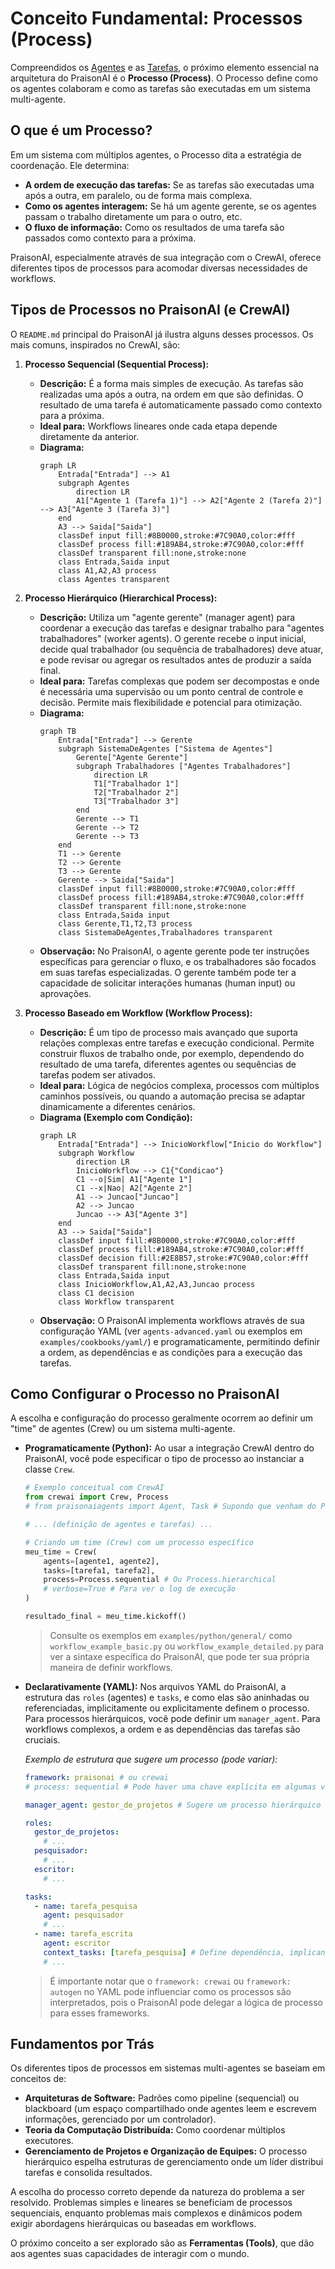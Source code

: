 # Conceito Fundamental: Processos (Process)

Compreendidos os [Agentes](./01_agentes.md) e as [Tarefas](./02_tarefas.md), o próximo elemento essencial na arquitetura do PraisonAI é o **Processo (Process)**. O Processo define como os agentes colaboram e como as tarefas são executadas em um sistema multi-agente.

## O que é um Processo?

Em um sistema com múltiplos agentes, o Processo dita a estratégia de coordenação. Ele determina:

*   **A ordem de execução das tarefas:** Se as tarefas são executadas uma após a outra, em paralelo, ou de forma mais complexa.
*   **Como os agentes interagem:** Se há um agente gerente, se os agentes passam o trabalho diretamente um para o outro, etc.
*   **O fluxo de informação:** Como os resultados de uma tarefa são passados como contexto para a próxima.

PraisonAI, especialmente através de sua integração com o CrewAI, oferece diferentes tipos de processos para acomodar diversas necessidades de workflows.

## Tipos de Processos no PraisonAI (e CrewAI)

O `README.md` principal do PraisonAI já ilustra alguns desses processos. Os mais comuns, inspirados no CrewAI, são:

1.  **Processo Sequencial (Sequential Process):**
    *   **Descrição:** É a forma mais simples de execução. As tarefas são realizadas uma após a outra, na ordem em que são definidas. O resultado de uma tarefa é automaticamente passado como contexto para a próxima.
    *   **Ideal para:** Workflows lineares onde cada etapa depende diretamente da anterior.
    *   **Diagrama:**
        ```mermaid
        graph LR
            Entrada["Entrada"] --> A1
            subgraph Agentes
                direction LR
                A1["Agente 1 (Tarefa 1)"] --> A2["Agente 2 (Tarefa 2)"] --> A3["Agente 3 (Tarefa 3)"]
            end
            A3 --> Saida["Saida"]
            classDef input fill:#8B0000,stroke:#7C90A0,color:#fff
            classDef process fill:#189AB4,stroke:#7C90A0,color:#fff
            classDef transparent fill:none,stroke:none
            class Entrada,Saida input
            class A1,A2,A3 process
            class Agentes transparent
        ```

2.  **Processo Hierárquico (Hierarchical Process):**
    *   **Descrição:** Utiliza um "agente gerente" (manager agent) para coordenar a execução das tarefas e designar trabalho para "agentes trabalhadores" (worker agents). O gerente recebe o input inicial, decide qual trabalhador (ou sequência de trabalhadores) deve atuar, e pode revisar ou agregar os resultados antes de produzir a saída final.
    *   **Ideal para:** Tarefas complexas que podem ser decompostas e onde é necessária uma supervisão ou um ponto central de controle e decisão. Permite mais flexibilidade e potencial para otimização.
    *   **Diagrama:**
        ```mermaid
        graph TB
            Entrada["Entrada"] --> Gerente
            subgraph SistemaDeAgentes ["Sistema de Agentes"]
                Gerente["Agente Gerente"]
                subgraph Trabalhadores ["Agentes Trabalhadores"]
                    direction LR
                    T1["Trabalhador 1"]
                    T2["Trabalhador 2"]
                    T3["Trabalhador 3"]
                end
                Gerente --> T1
                Gerente --> T2
                Gerente --> T3
            end
            T1 --> Gerente
            T2 --> Gerente
            T3 --> Gerente
            Gerente --> Saida["Saida"]
            classDef input fill:#8B0000,stroke:#7C90A0,color:#fff
            classDef process fill:#189AB4,stroke:#7C90A0,color:#fff
            classDef transparent fill:none,stroke:none
            class Entrada,Saida input
            class Gerente,T1,T2,T3 process
            class SistemaDeAgentes,Trabalhadores transparent
        ```
    *   **Observação:** No PraisonAI, o agente gerente pode ter instruções específicas para gerenciar o fluxo, e os trabalhadores são focados em suas tarefas especializadas. O gerente também pode ter a capacidade de solicitar interações humanas (human input) ou aprovações.

3.  **Processo Baseado em Workflow (Workflow Process):**
    *   **Descrição:** É um tipo de processo mais avançado que suporta relações complexas entre tarefas e execução condicional. Permite construir fluxos de trabalho onde, por exemplo, dependendo do resultado de uma tarefa, diferentes agentes ou sequências de tarefas podem ser ativados.
    *   **Ideal para:** Lógica de negócios complexa, processos com múltiplos caminhos possíveis, ou quando a automação precisa se adaptar dinamicamente a diferentes cenários.
    *   **Diagrama (Exemplo com Condição):**
        ```mermaid
        graph LR
            Entrada["Entrada"] --> InicioWorkflow["Inicio do Workflow"]
            subgraph Workflow
                direction LR
                InicioWorkflow --> C1{"Condicao"}
                C1 --o|Sim| A1["Agente 1"]
                C1 --x|Nao| A2["Agente 2"]
                A1 --> Juncao["Juncao"]
                A2 --> Juncao
                Juncao --> A3["Agente 3"]
            end
            A3 --> Saida["Saida"]
            classDef input fill:#8B0000,stroke:#7C90A0,color:#fff
            classDef process fill:#189AB4,stroke:#7C90A0,color:#fff
            classDef decision fill:#2E8B57,stroke:#7C90A0,color:#fff
            classDef transparent fill:none,stroke:none
            class Entrada,Saida input
            class InicioWorkflow,A1,A2,A3,Juncao process
            class C1 decision
            class Workflow transparent
        ```
    *   **Observação:** O PraisonAI implementa workflows através de sua configuração YAML (ver `agents-advanced.yaml` ou exemplos em `examples/cookbooks/yaml/`) e programaticamente, permitindo definir a ordem, as dependências e as condições para a execução das tarefas.

## Como Configurar o Processo no PraisonAI

A escolha e configuração do processo geralmente ocorrem ao definir um "time" de agentes (Crew) ou um sistema multi-agente.

*   **Programaticamente (Python):**
    Ao usar a integração CrewAI dentro do PraisonAI, você pode especificar o tipo de processo ao instanciar a classe `Crew`.
    ```python
    # Exemplo conceitual com CrewAI
    from crewai import Crew, Process
    # from praisonaiagents import Agent, Task # Supondo que venham do PraisonAI

    # ... (definição de agentes e tarefas) ...

    # Criando um time (Crew) com um processo específico
    meu_time = Crew(
        agents=[agente1, agente2],
        tasks=[tarefa1, tarefa2],
        process=Process.sequential # Ou Process.hierarchical
        # verbose=True # Para ver o log de execução
    )

    resultado_final = meu_time.kickoff()
    ```
    > Consulte os exemplos em `examples/python/general/` como `workflow_example_basic.py` ou `workflow_example_detailed.py` para ver a sintaxe específica do PraisonAI, que pode ter sua própria maneira de definir workflows.

*   **Declarativamente (YAML):**
    Nos arquivos YAML do PraisonAI, a estrutura das `roles` (agentes) e `tasks`, e como elas são aninhadas ou referenciadas, implicitamente ou explicitamente definem o processo. Para processos hierárquicos, você pode definir um `manager_agent`. Para workflows complexos, a ordem e as dependências das tarefas são cruciais.

    *Exemplo de estrutura que sugere um processo (pode variar):*
    ```yaml
    framework: praisonai # ou crewai
    # process: sequential # Pode haver uma chave explícita em algumas versões/configurações

    manager_agent: gestor_de_projetos # Sugere um processo hierárquico

    roles:
      gestor_de_projetos:
        # ...
      pesquisador:
        # ...
      escritor:
        # ...

    tasks:
      - name: tarefa_pesquisa
        agent: pesquisador
        # ...
      - name: tarefa_escrita
        agent: escritor
        context_tasks: [tarefa_pesquisa] # Define dependência, implicando ordem
        # ...
    ```
    > É importante notar que o `framework: crewai` ou `framework: autogen` no YAML pode influenciar como os processos são interpretados, pois o PraisonAI pode delegar a lógica de processo para esses frameworks.

## Fundamentos por Trás

Os diferentes tipos de processos em sistemas multi-agentes se baseiam em conceitos de:

*   **Arquiteturas de Software:** Padrões como pipeline (sequencial) ou blackboard (um espaço compartilhado onde agentes leem e escrevem informações, gerenciado por um controlador).
*   **Teoria da Computação Distribuída:** Como coordenar múltiplos executores.
*   **Gerenciamento de Projetos e Organização de Equipes:** O processo hierárquico espelha estruturas de gerenciamento onde um líder distribui tarefas e consolida resultados.

A escolha do processo correto depende da natureza do problema a ser resolvido. Problemas simples e lineares se beneficiam de processos sequenciais, enquanto problemas mais complexos e dinâmicos podem exigir abordagens hierárquicas ou baseadas em workflows.

O próximo conceito a ser explorado são as **Ferramentas (Tools)**, que dão aos agentes suas capacidades de interagir com o mundo.
